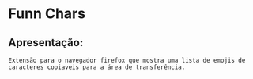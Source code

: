 # Funn Chars

## Apresentação:

    Extensão para o navegador firefox que mostra uma lista de emojis de caracteres copiaveis para a área de transferência.
